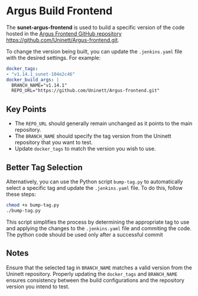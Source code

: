 # Argus Build Frontend

The **sunet-argus-frontend** is used to build a specific version of the code hosted in the [Argus Frontend GitHub repository](https://github.com/Uninett/Argus-frontend.git) <https://github.com/Uninett/Argus-frontend.git>.

To change the version being built, you can update the `.jenkins.yaml` file with the desired settings. For example:

```yaml
docker_tags:
- "v1.14.1_sunet-104e2c46"
docker_build_args: |
  BRANCH_NAME="v1.14.1"
  REPO_URL="https://github.com/Uninett/Argus-frontend.git"
```

## Key Points

- The `REPO_URL` should generally remain unchanged as it points to the main repository.
- The `BRANCH_NAME` should specify the tag version from the Uninett repository that you want to test.
- Update `docker_tags` to match the version you wish to use.

## Better Tag Selection

Alternatively, you can use the Python script `bump-tag.py` to automatically select a specific tag and update the `.jenkins.yaml` file. To do this, follow these steps:

```bash
chmod +x bump-tag.py
./bump-tag.py
```

This script simplifies the process by determining the appropriate tag to use and applying the changes to the `.jenkins.yaml` file and commiting the code.
The python code should be used only after a successful commit

## Notes

Ensure that the selected tag in `BRANCH_NAME` matches a valid version from the Uninett repository. Properly updating the `docker_tags` and `BRANCH_NAME` ensures consistency between the build configurations and the repository version you intend to test.
